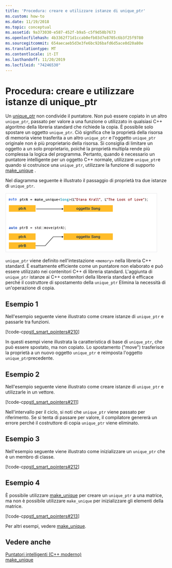 ```yaml
---
title: 'Procedura: creare e utilizzare istanze di unique_ptr'
ms.custom: how-to
ms.date: 11/19/2018
ms.topic: conceptual
ms.assetid: 9a373030-e587-452f-b9a5-c5f9d58b7673
ms.openlocfilehash: 4b3362f71d1ccab0efb03d7e8705c6b3f25f9780
ms.sourcegitcommit: 654aecaeb5d3e3fe6bc926bafd6d5ace0d20a80e
ms.translationtype: MT
ms.contentlocale: it-IT
ms.lasthandoff: 11/20/2019
ms.locfileid: "74246530"
---
```

# <a name="how-to-create-and-use-unique_ptr-instances"></a>Procedura: creare e utilizzare istanze di unique_ptr

Un [unique_ptr](../standard-library/unique-ptr-class.md) non condivide il puntatore. Non può essere copiato in un altro `unique_ptr`, passato per valore a una funzione o utilizzato in qualsiasi C++ algoritmo della libreria standard che richiede la copia. È possibile solo spostare un oggetto `unique_ptr`. Ciò significa che la proprietà della risorsa di memoria viene trasferita a un altro `unique_ptr` e l'oggetto `unique_ptr` originale non è più proprietario della risorsa. Si consiglia di limitare un oggetto a un solo proprietario, poiché la proprietà multipla rende più complessa la logica del programma. Pertanto, quando è necessario un puntatore intelligente per un oggetto C++ normale, utilizzare `unique_ptr`e quando si costruisce una `unique_ptr`, utilizzare la funzione di supporto [make_unique](../standard-library/memory-functions.md#make_unique) .

Nel diagramma seguente è illustrato il passaggio di proprietà tra due istanze di `unique_ptr`.

![Trasferimento della proprietà di un PTR&#95;univoco](media/unique_ptr.png "Trasferimento della proprietà di un PTR&#95;univoco")

`unique_ptr` viene definito nell'intestazione `<memory>` nella libreria C++ standard. È esattamente efficiente come un puntatore non elaborato e può essere utilizzato nei contenitori C++ di libreria standard. L'aggiunta di `unique_ptr` istanze ai C++ contenitori della libreria standard è efficace perché il costruttore di spostamento della `unique_ptr` Elimina la necessità di un'operazione di copia.

## <a name="example-1"></a>Esempio 1

Nell'esempio seguente viene illustrato come creare istanze di `unique_ptr` e passarle tra funzioni.

[!code-cpp[stl_smart_pointers#210](codesnippet/CPP/how-to-create-and-use-unique-ptr-instances_1.cpp)]

In questi esempi viene illustrata la caratteristica di base di `unique_ptr`, che può essere spostato, ma non copiato. Lo spostamento ("move") trasferisce la proprietà a un nuovo oggetto `unique_ptr` e reimposta l'oggetto `unique_ptr`precedente.

## <a name="example-2"></a>Esempio 2

Nell'esempio seguente viene illustrato come creare istanze di `unique_ptr` e utilizzarle in un vettore.

[!code-cpp[stl_smart_pointers#211](codesnippet/CPP/how-to-create-and-use-unique-ptr-instances_2.cpp)]

Nell'intervallo per il ciclo, si noti che `unique_ptr` viene passato per riferimento. Se si tenta di passare per valore, il compilatore genererà un errore perché il costruttore di copia `unique_ptr` viene eliminato.

## <a name="example-3"></a>Esempio 3

Nell'esempio seguente viene illustrato come inizializzare un `unique_ptr` che è un membro di classe.

[!code-cpp[stl_smart_pointers#212](codesnippet/CPP/how-to-create-and-use-unique-ptr-instances_3.cpp)]

## <a name="example-4"></a>Esempio 4

È possibile utilizzare [make_unique](../standard-library/memory-functions.md#make_unique) per creare un `unique_ptr` a una matrice, ma non è possibile utilizzare `make_unique` per inizializzare gli elementi della matrice.

[!code-cpp[stl_smart_pointers#213](codesnippet/CPP/how-to-create-and-use-unique-ptr-instances_4.cpp)]

Per altri esempi, vedere [make_unique](../standard-library/memory-functions.md#make_unique).

## <a name="see-also"></a>Vedere anche

[Puntatori intelligenti (C++ moderno)](smart-pointers-modern-cpp.md)<br/>
[make_unique](../standard-library/memory-functions.md#make_unique)
